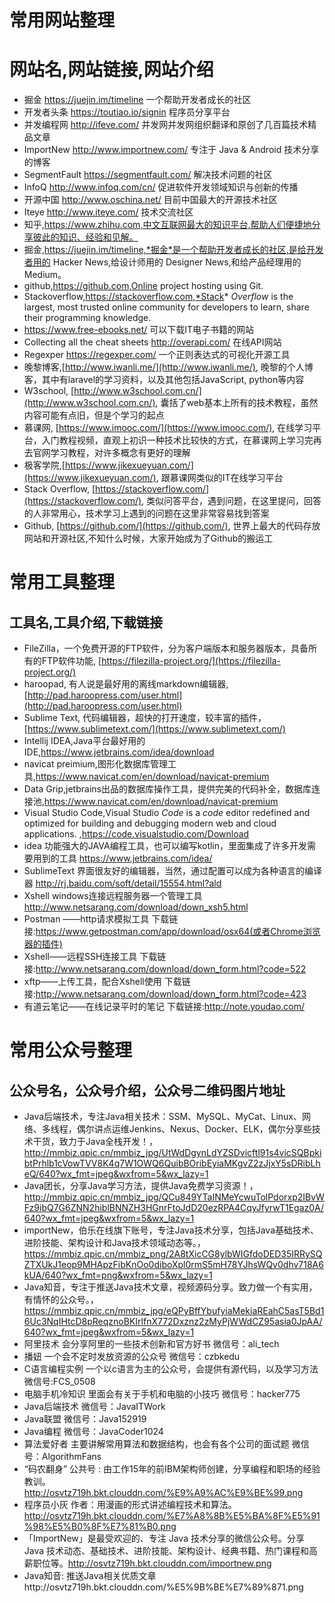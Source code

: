 # 常用网站整理
# 网站名,网站链接,网站介绍

* 掘金 https://juejin.im/timeline 一个帮助开发者成长的社区
* 开发者头条 https://toutiao.io/signin  程序员分享平台
* 并发编程网 http://ifeve.com/ 并发网并发网组织翻译和原创了几百篇技术精品文章
* ImportNew http://www.importnew.com/ 专注于 Java & Android 技术分享的博客
* SegmentFault https://segmentfault.com/ 解决技术问题的社区
* InfoQ http://www.infoq.com/cn/ 促进软件开发领域知识与创新的传播
* 开源中国 http://www.oschina.net/ 目前中国最大的开源技术社区
* Iteye http://www.iteye.com/ 技术交流社区
* 知乎,https://www.zhihu.com,中文互联网最大的知识平台,帮助人们便捷地分享彼此的知识、经验和见解。
* 掘金,https://juejin.im/timeline,*掘金*是一个帮助开发者成长的社区,是给开发者用的 Hacker News,给设计师用的 Designer News,和给产品经理用的 Medium。
* github,https://github.com,Online project hosting using Git.
* Stackoverflow,https://stackoverflow.com,*Stack* *Overflow* is the largest, most trusted online community for developers to learn, share their programming knowledge.
* https://www.free-ebooks.net/  可以下载IT电子书籍的网站
* Collecting all the cheat sheets http://overapi.com/ 在线API网站
* Regexper  https://regexper.com/ 一个正则表达式的可视化开源工具
* 晚黎博客,[http://www.iwanli.me/](http://www.iwanli.me/), 晚黎的个人博客，其中有laravel的学习资料，以及其他包括JavaScript, python等内容
* W3school, [http://www.w3school.com.cn/](http://www.w3school.com.cn/), 囊括了web基本上所有的技术教程，虽然内容可能有点旧，但是个学习的起点
* 慕课网, [https://www.imooc.com/](https://www.imooc.com/), 在线学习平台，入门教程视频，直观上初识一种技术比较快的方式，在慕课网上学习完再去官网学习教程，对许多概念有更好的理解
* 极客学院,[https://www.jikexueyuan.com/](https://www.jikexueyuan.com/), 跟慕课网类似的IT在线学习平台
* Stack Overflow, [https://stackoverflow.com/](https://stackoverflow.com/), 类似问答平台，遇到问题，在这里提问，回答的人非常用心，技术学习上遇到的问题在这里非常容易找到答案
* Github, [https://github.com/](https://github.com/), 世界上最大的代码存放网站和开源社区,不知什么时候，大家开始成为了Github的搬运工


# 常用工具整理
## 工具名,工具介绍,下载链接

* FileZilla，一个免费开源的FTP软件，分为客户端版本和服务器版本，具备所有的FTP软件功能, [https://filezilla-project.org/](https://filezilla-project.org/)
* haroopad, 有人说是最好用的离线markdown编辑器, [http://pad.haroopress.com/user.html](http://pad.haroopress.com/user.html)
* Sublime Text, 代码编辑器，超快的打开速度，较丰富的插件，[https://www.sublimetext.com/](https://www.sublimetext.com/)
* Intellij IDEA,Java平台最好用的IDE,https://www.jetbrains.com/idea/download
* navicat preimium,图形化数据库管理工具,https://www.navicat.com/en/download/navicat-premium
* Data Grip,jetbrains出品的数据库操作工具，提供完美的代码补全，数据库连接池,https://www.navicat.com/en/download/navicat-premium
* Visual Studio Code,Visual Studio *Code* is a *code* editor redefined and optimized for building and debugging modern web and cloud applications. ,https://code.visualstudio.com/Download
* idea 功能强大的JAVA编程工具，也可以编写kotlin，里面集成了许多开发需要用到的工具  https://www.jetbrains.com/idea/
* SublimeText   界面很友好的编辑器，当然，通过配置可以成为各种语言的编译器   http://rj.baidu.com/soft/detail/15554.html?ald
* Xshell  windows连接远程服务器一个管理工具  http://www.netsarang.com/download/down_xsh5.html
* Postman ——http请求模拟工具 下载链接:https://www.getpostman.com/app/download/osx64(或者Chrome浏览器的插件)
* Xshell——远程SSH连接工具 下载链接:http://www.netsarang.com/download/down_form.html?code=522
* xftp——上传工具，配合Xshell使用 下载链接:http://www.netsarang.com/download/down_form.html?code=423
* 有道云笔记——在线记录平时的笔记 下载链接:http://note.youdao.com/

# 常用公众号整理
## 公众号名，公众号介绍，公众号二维码图片地址
* Java后端技术，专注Java相关技术：SSM、MySQL、MyCat、Linux、网络、多线程，偶尔讲点运维Jenkins、Nexus、Docker、ELK，偶尔分享些技术干货，致力于Java全栈开发！，http://mmbiz.qpic.cn/mmbiz_jpg/UtWdDgynLdYZSDvicftl91s4vicSQBpkibtPrhlb1cVowTVV8K4q7W1OWQ6QuibBOribEyiaMKgvZ2zJjxY5sDRibLheQ/640?wx_fmt=jpeg&wxfrom=5&wx_lazy=1
* Java团长，分享Java学习方法，提供Java免费学习资源！，http://mmbiz.qpic.cn/mmbiz_jpg/QCu849YTaINMeYcwuTolPdorxp2IBvWFz9ibQ7G6ZNN2hiblBNNZH3HGnrFtoJdD20ezRPA4CqyJfyrwT1Egaz0A/640?wx_fmt=jpeg&wxfrom=5&wx_lazy=1
* importNew，伯乐在线旗下账号，专注Java技术分享，包括Java基础技术、进阶技能、架构设计和Java技术领域动态等。，https://mmbiz.qpic.cn/mmbiz_png/2A8tXicCG8ylbWIGfdoDED35IRRySQZTXUkJ1eop9MHApzFibKnOo0diboXpl0rmS5mH78YJhsWQv0dhv718A6kUA/640?wx_fmt=png&wxfrom=5&wx_lazy=1
* Java知音，专注于推送Java技术文章，视频源码分享。致力做一个有实用，有情怀的公众号。，https://mmbiz.qpic.cn/mmbiz_jpg/eQPyBffYbufyiaMekiaREahC5asT5Bd16Uc3NqIHtcD8pReqznoBKIrlfnX772Dxznz2zMyPjWWdCZ95asia0JpAA/640?wx_fmt=jpeg&wxfrom=5&wx_lazy=1
* 阿里技术	会分享阿里的一些技术创新和官方好书  微信号：ali_tech
* 播妞	一个会不定时发放资源的公众号	微信号：czbkedu
* C语言编程实例  一个以c语言为主的公众号，会提供有源代码，以及学习方法	微信号:FCS_0508
* 电脑手机冷知识	里面会有关于手机和电脑的小技巧	微信号：hacker775
* Java后端技术	微信号：JavaITWork
* Java联盟	微信号：Java152919
* Java编程	微信号：JavaCoder1024
* 算法爱好者	主要讲解常用算法和数据结构，也会有各个公司的面试题  微信号：AlgorithmFans
* “码农翻身” 公共号 : 由工作15年的前IBM架构师创建，分享编程和职场的经验教训。http://osvtz719h.bkt.clouddn.com/%E9%A9%AC%E9%BE%99.png
* 程序员小灰 作者：用漫画的形式讲述编程技术和算法。http://osvtz719h.bkt.clouddn.com/%E7%A8%8B%E5%BA%8F%E5%91%98%E5%B0%8F%E7%81%B0.png
* 「ImportNew」是最受欢迎的、专注 Java 技术分享的微信公众号。分享 Java 技术动态、基础技术、进阶技能、架构设计、经典书籍、热门课程和高薪职位等。http://osvtz719h.bkt.clouddn.com/importnew.png
* Java知音: 推送Java相关优质文章http://osvtz719h.bkt.clouddn.com/%E5%9B%BE%E7%89%871.png
